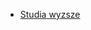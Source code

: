 * [Studia wyzsze](https://plus.dziennikpolski24.pl/studia-wyzsze-dla-kazdego-tylko-po-co-je-dzis-konczyc/ar/c5-14453047)


